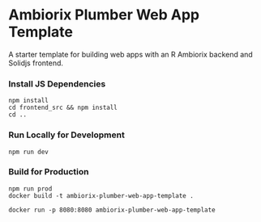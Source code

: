 # Ambiorix Plumber Web App Template

A starter template for building web apps with an R Ambiorix backend and Solidjs frontend.

### Install JS Dependencies

```terminal
npm install
cd frontend_src && npm install
cd ..
```

### Run Locally for Development

```terminal
npm run dev
```

### Build for Production

```terminal
npm run prod
docker build -t ambiorix-plumber-web-app-template .

docker run -p 8080:8080 ambiorix-plumber-web-app-template
```
